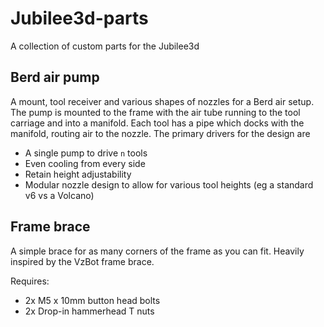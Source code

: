 # Jubilee3d-parts
A collection of custom parts for the Jubilee3d

## Berd air pump

A mount, tool receiver and various shapes of nozzles for a Berd air setup. The pump is mounted to the frame with the air tube running to the tool carriage and into a manifold. Each tool has a pipe which docks with the manifold, routing air to the nozzle.
The primary drivers for the design are

* A single pump to drive `n` tools
* Even cooling from every side
* Retain height adjustability
* Modular nozzle design to allow for various tool heights (eg a standard v6 vs a Volcano)

## Frame brace

A simple brace for as many corners of the frame as you can fit.
Heavily inspired by the VzBot frame brace.

Requires:
- 2x M5 x 10mm button head bolts
- 2x Drop-in hammerhead T nuts